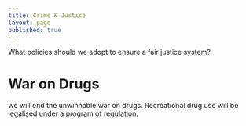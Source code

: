 ```yaml
---
title: Crime & Justice
layout: page
published: true
---
```


What policies should we adopt to ensure a fair justice system?

# War on Drugs
we will end the unwinnable war on drugs. Recreational drug use will be legalised under a program of regulation.
